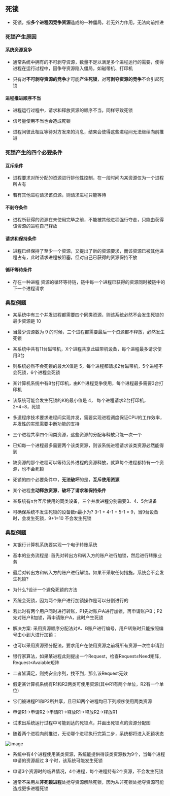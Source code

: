 ## 死锁

- 死锁，指**多个进程因竞争资源**造成的一种僵局，若无外力作用，无法向前推进

### 死锁产生原因

#### 系统资源竞争

- 通常系统中拥有的不可剥夺资源，数量不足以满足多个进程运行的需要，使得进程在运行过程中，因争夺资源陷入僵局，如磁带机、打印机

- 只有对**不可剥夺资源的竞争**才可能**产生死锁**，对**可剥夺资源的竞争**不会引起死锁

#### 进程推进顺序不当

- 进程运行过程中，请求和释放资源的顺序不当，同样导致死锁

- 信号量使用不当也会造成死锁

- 进程间彼此相互等待对方发来的消息，结果会使得这些进程间无法继续向前推进

### 死锁产生的四个必要条件

#### 互斥条件

- 进程要求对所分配的资源进行排他性控制，在一段时间内某资源仅为一个进程所占有

- 若有其他进程请求该资源，则请求进程只能等待

#### 不剥夺条件

- 进程所获得的资源在未使用完毕之前，不能被其他进程强行夺走，只能由获得该资源的进程自己释放

#### 请求和保持条件

- 进程已经保持了至少一个资源，又提出了新的资源要求，而该资源已被其他进程占有，此时请求进程被阻塞，但对自己已获得的资源保持不放

#### 循环等待条件

- 存在一种进程 资源的循环等待链，链中每一个进程已获得的资源同时被链中的下一个进程请求

### 典型例题

- 某系统中有三个并发进程都需要四个同类资源，则该系统必然不会发生死锁的最少资源是 10

- 当最少资源数为 9 的时候，三个进程都需要最后一个资源都不释放，必然发生死锁

- 某系统中共有11台磁带机，X个进程共享此磁带机设备，每个进程最多请求使用3台

- 则系统必然不会死锁的最大X值是 5，每个进程都请求2台磁带机，5个进程不会死锁，6个进程会死锁

- 某计算机系统中有8台打印机，由K个进程竞争使用，每个进程最多需要3台打印机

- 该系统可能会发生死锁的K的最小值是 4， 每个进程请求2台打印机，2\*4=8，死锁

- 多道程序技术要求进程间实现并发，需要实现进程调度保证CPU的工作效率，并发性的实现需要中断功能的支持

- 三个进程共享四个同类资源，这些资源的分配与释放只能一次一个

- 已知每一个进程最多需要两个该类资源，则该系统进程请求该类资源必然能得到

- 缺资源的那个进程可以等待另外进程的资源释放，就算每个进程都持有一个资源，也不会死锁

- 死锁的四个必要条件中，**无法破坏**的是，**互斥使用资源**

- 某个进程**主动释放资源**，**破坏了请求和保持条件**

- 某系统有n台互斥使用的同类设备，三个并发进程分别需要3、4、5台设备

- 可确保系统不发生死锁的设备数n最小为? 3-1 + 4-1 + 5-1 = 9，当9台设备时，会发生死锁，9+1=10 不会发生死锁

### 典型例题

- 某银行计算机系统要实现一个电子转账系统

- 基本的业务流程是: 首先对转出方和转入方的账户进行加锁，然后进行转账业务

- 最后对转出方和转入方的账户进行解锁。如果不采取任何措施，系统会不会发生死锁?

- 为什么?设计一个避免死锁的方法

- 系统会死锁，因为两个账户进行加锁操作是可以分割进行的

- 若此时有两个用户同时进行转账，P1先对账户A进行加锁，再申请账户B；P2先对账户B加锁，再申请账户A，此时产生死锁

- 解决方案: 采用资源顺序分配法对A、B账户进行编号，用户转账时只能按照编号由小到大进行加锁；

- 也可以采用资源预分配法，要求用户在使用资源之前将所有资源一次性申请到

- 银行家算法，如果某进程此刻提出一个Request，检查Request≤Need矩阵，Request≤Avaiable矩阵

- 二者皆满足，则找安全序列，找不到，那么该Request无效

- 假定某计算机系统有R1和R2两类可使用资源(其中R1有两个单位，R2有一个单位)

- 它们被进程P1和P2所共享，且已知两个进程均已下列顺序使用两类资源

- 申请R1->申请R2->申请R1->释放R1->释放R2->释放R1

- 试求出系统运行过程中可能到达的死锁点，并画出死锁点的资源分配图

- 随着两个进程向前推进，无论哪个进程执行完第二步，系统都将进入死锁状态

![image](https://github.com/YC-L/Postgraduate-examination/blob/Operating-System/imgs/Resource-allocation-map.png)

- 系统中有4个进程使用某类资源，系统能提供得该类资源数为9个，当每个进程申请的资源超过 **3** 个时，该系统可能发生死锁
- 申请3个资源时的临界情况，4个进程，每个进程持有2个资源，不会发生死锁

- 通常不采用从**非死锁进程**处抢夺资源解除死锁，因为从非死锁处抢夺资源可能造成更多进程死锁





